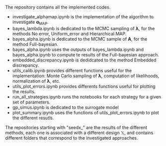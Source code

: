 The repository contains all the implemented codes. 

- investigate_alphamap.ipynb is the implementation of the algorithm to investigate $\boldsymbol{\alpha}_{\text{MAP}}.$
- bayes_lambda.ipynb is dedicated to the MCMC sampling of $\boldsymbol{\lambda}$, for the methods No error, Uniform_error and Hierarchical MAP.
- bayes_alpha.ipynb is dedicated to the MCMC sample of $\boldsymbol{A}$, for the method Full-bayesian.
- bayes_alpha.ipynb uses the outputs of bayes_lambda.ipynb and bayes_alpha.ipynb to compute te results of the Full-bayesian approach.
- embedded_discrepancy.ipynb is dedidcated to the method Embedded discrepancy.
- utils_calib.ipynb provides different functions useful for the implementation: Monte Carlo sampling of $\boldsymbol{\lambda}$, computation of likelihoods, normalization of $\boldsymbol{\lambda}$, etc.
- utils_plot_errors.ipynb provides differents functions useful for plotting the results.
- run_all_strategies.ipynb runs the notebooks for each strategy for a given set of parameters.
- gp_simus.ipynb is dedicated to the surrogate model 
- plot_summary.ipynb uses the functions of utils_plot_errors.ipynb to plot the different resutls.

The repositories starting with "seedx_" are the results of the different methods, each one is associated with a different design $\mathbb{X}$, and contains different folders that correspond to the investigated approaches. 
